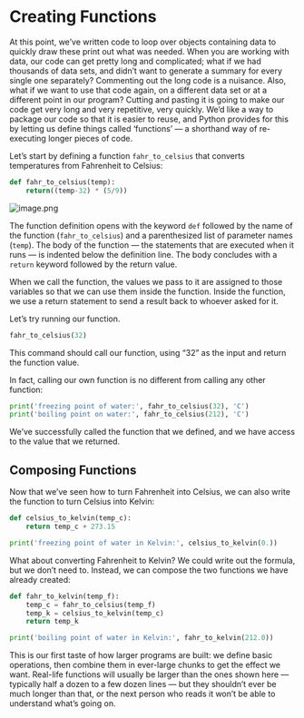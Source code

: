 
# Creating Functions

At this point, we’ve written code to loop over objects containing data to quickly draw these print out what was needed.  When you are working with data, our code can get pretty long and complicated; what if we had thousands of data sets, and didn’t want to generate a summary for every single one separately? Commenting out the long code is a nuisance. Also, what if we want to use that code again, on a different data set or at a different point in our program? Cutting and pasting it is going to make our code get very long and very repetitive, very quickly. We’d like a way to package our code so that it is easier to reuse, and Python provides for this by letting us define things called ‘functions’ — a shorthand way of re-executing longer pieces of code.

Let’s start by defining a function `fahr_to_celsius` that converts temperatures from Fahrenheit to Celsius:


```python
def fahr_to_celsius(temp):
    return((temp-32) * (5/9))
```

![image.png](https://swcarpentry.github.io/python-novice-inflammation/fig/python-function.svg)

The function definition opens with the keyword `def` followed by the name of the function (`fahr_to_celsius`) and a parenthesized list of parameter names (`temp`). The body of the function — the statements that are executed when it runs — is indented below the definition line. The body concludes with a `return` keyword followed by the return value.

When we call the function, the values we pass to it are assigned to those variables so that we can use them inside the function. Inside the function, we use a return statement to send a result back to whoever asked for it.

Let’s try running our function.


```python
fahr_to_celsius(32)
```
This command should call our function, using “32” as the input and return the function value.

In fact, calling our own function is no different from calling any other function:

```python
print('freezing point of water:', fahr_to_celsius(32), 'C')
print('boiling point on water:', fahr_to_celsius(212), 'C')
```
We’ve successfully called the function that we defined, and we have access to the value that we returned.

## Composing Functions

Now that we’ve seen how to turn Fahrenheit into Celsius, we can also write the function to turn Celsius into Kelvin:


```python
def celsius_to_kelvin(temp_c):
    return temp_c + 273.15

print('freezing point of water in Kelvin:', celsius_to_kelvin(0.))
```
What about converting Fahrenheit to Kelvin? We could write out the formula, but we don’t need to. Instead, we can compose the two functions we have already created:

```python
def fahr_to_kelvin(temp_f):
    temp_c = fahr_to_celsius(temp_f)
    temp_k = celsius_to_kelvin(temp_c)
    return temp_k

print('boiling point of water in Kelvin:', fahr_to_kelvin(212.0))
``` 

This is our first taste of how larger programs are built: we define basic operations, then combine them in ever-large chunks to get the effect we want. Real-life functions will usually be larger than the ones shown here — typically half a dozen to a few dozen lines — but they shouldn’t ever be much longer than that, or the next person who reads it won’t be able to understand what’s going on.
